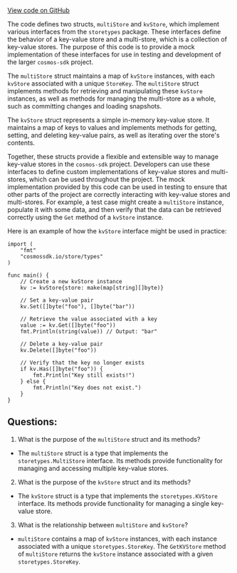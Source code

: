 [View code on GitHub](https://github.com/cosmos/cosmos-sdk.git/server/mock/store.go)

The code defines two structs, `multiStore` and `kvStore`, which implement various interfaces from the `storetypes` package. These interfaces define the behavior of a key-value store and a multi-store, which is a collection of key-value stores. The purpose of this code is to provide a mock implementation of these interfaces for use in testing and development of the larger `cosmos-sdk` project.

The `multiStore` struct maintains a map of `kvStore` instances, with each `kvStore` associated with a unique `StoreKey`. The `multiStore` struct implements methods for retrieving and manipulating these `kvStore` instances, as well as methods for managing the multi-store as a whole, such as committing changes and loading snapshots.

The `kvStore` struct represents a simple in-memory key-value store. It maintains a map of keys to values and implements methods for getting, setting, and deleting key-value pairs, as well as iterating over the store's contents.

Together, these structs provide a flexible and extensible way to manage key-value stores in the `cosmos-sdk` project. Developers can use these interfaces to define custom implementations of key-value stores and multi-stores, which can be used throughout the project. The mock implementation provided by this code can be used in testing to ensure that other parts of the project are correctly interacting with key-value stores and multi-stores. For example, a test case might create a `multiStore` instance, populate it with some data, and then verify that the data can be retrieved correctly using the `Get` method of a `kvStore` instance. 

Here is an example of how the `kvStore` interface might be used in practice:

```
import (
    "fmt"
    "cosmossdk.io/store/types"
)

func main() {
    // Create a new kvStore instance
    kv := kvStore{store: make(map[string][]byte)}

    // Set a key-value pair
    kv.Set([]byte("foo"), []byte("bar"))

    // Retrieve the value associated with a key
    value := kv.Get([]byte("foo"))
    fmt.Println(string(value)) // Output: "bar"

    // Delete a key-value pair
    kv.Delete([]byte("foo"))

    // Verify that the key no longer exists
    if kv.Has([]byte("foo")) {
        fmt.Println("Key still exists!")
    } else {
        fmt.Println("Key does not exist.")
    }
}
```
## Questions: 
 1. What is the purpose of the `multiStore` struct and its methods?
- The `multiStore` struct is a type that implements the `storetypes.MultiStore` interface. Its methods provide functionality for managing and accessing multiple key-value stores.
2. What is the purpose of the `kvStore` struct and its methods?
- The `kvStore` struct is a type that implements the `storetypes.KVStore` interface. Its methods provide functionality for managing a single key-value store.
3. What is the relationship between `multiStore` and `kvStore`?
- `multiStore` contains a map of `kvStore` instances, with each instance associated with a unique `storetypes.StoreKey`. The `GetKVStore` method of `multiStore` returns the `kvStore` instance associated with a given `storetypes.StoreKey`.